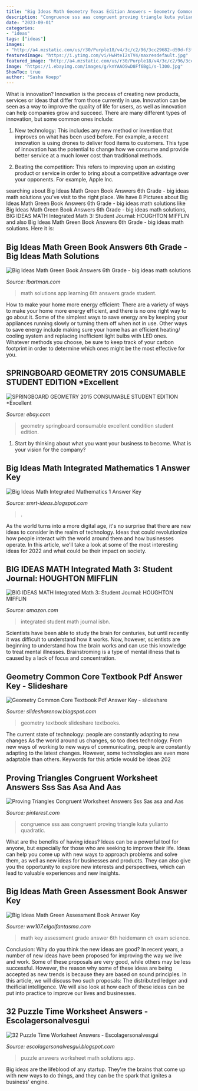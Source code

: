```yaml
---
title: "Big Ideas Math Geometry Texas Edition Answers ~ Geometry Common Core Textbook Pdf Answer Key"
description: "Congruence sss aas congruent proving triangle kuta yulianto quadratic"
date: "2023-09-01"
categories:
- "ideas"
tags: ["ideas"]
images:
- "http://a4.mzstatic.com/us/r30/Purple18/v4/3c/c2/96/3cc29682-d59d-f3fe-13d6-261e57d1efe1/screen696x696.jpeg"
featuredImage: "https://i.ytimg.com/vi/HwHteI2sTV4/maxresdefault.jpg"
featured_image: "http://a4.mzstatic.com/us/r30/Purple18/v4/3c/c2/96/3cc29682-d59d-f3fe-13d6-261e57d1efe1/screen696x696.jpeg"
image: "https://i.ebayimg.com/images/g/knYAAOSwD8Ff6Bg1/s-l300.jpg"
ShowToc: true
author: "Sasha Koepp"
---
```



What is innovation?
Innovation is the process of creating new products, services or ideas that differ from those currently in use. Innovation can be seen as a way to improve the quality of life for users, as well as innovation can help companies grow and succeed. There are many different types of innovation, but some common ones include:
1. New technology: This includes any new method or invention that improves on what has been used before. For example, a recent innovation is using drones to deliver food items to customers. This type of innovation has the potential to change how we consume and provide better service at a much lower cost than traditional methods.

2. Beating the competition: This refers to improving upon an existing product or service in order to bring about a competitive advantage over your opponents. For example, Apple Inc.

	

		
searching about Big Ideas Math Green Book Answers 6th Grade - big ideas math solutions you've visit to the right place. We have 8 Pictures about Big Ideas Math Green Book Answers 6th Grade - big ideas math solutions like Big Ideas Math Green Book Answers 6th Grade - big ideas math solutions, BIG IDEAS MATH Integrated Math 3: Student Journal: HOUGHTON MIFFLIN and also Big Ideas Math Green Book Answers 6th Grade - big ideas math solutions. Here it is:
		
    
## Big Ideas Math Green Book Answers 6th Grade - Big Ideas Math Solutions

<img loading=lazy src="http://a4.mzstatic.com/us/r30/Purple18/v4/3c/c2/96/3cc29682-d59d-f3fe-13d6-261e57d1efe1/screen696x696.jpeg" onerror="this.onerror=null;this.src='https://tse1.mm.bing.net/th?id=OIP.pI5onH-Mn59jhTb_mQKxDAAAAA&amp;pid=15.1';" alt="Big Ideas Math Green Book Answers 6th Grade - big ideas math solutions">

_Source: lbartman.com_

>math solutions app learning 6th answers grade student. 

	

How to make your home more energy efficient:
There are a variety of ways to make your home more energy efficient, and there is no one right way to go about it. Some of the simplest ways to save energy are by keeping your appliances running slowly or turning them off when not in use. Other ways to save energy include making sure your home has an efficient heating/ cooling system and replacing inefficient light bulbs with LED ones. Whatever methods you choose, be sure to keep track of your carbon footprint in order to determine which ones might be the most effective for you.

    
## SPRINGBOARD GEOMETRY 2015 CONSUMABLE STUDENT EDITION *Excellent

<img loading=lazy src="https://i.ebayimg.com/images/g/knYAAOSwD8Ff6Bg1/s-l300.jpg" onerror="this.onerror=null;this.src='https://tse4.mm.bing.net/th?id=OIP.-XmfQK7HYsqASqBxMyHWgAAAAA&amp;pid=15.1';" alt="SPRINGBOARD GEOMETRY 2015 CONSUMABLE STUDENT EDITION *Excellent">

_Source: ebay.com_

>geometry springboard consumable excellent condition student edition. 

	

1) Start by thinking about what you want your business to become. What is your vision for the company?

    
## Big Ideas Math Integrated Mathematics 1 Answer Key

<img loading=lazy src="https://imgv2-1-f.scribdassets.com/img/document/240309241/298x396/b43674b2cb/1578536429?v=1" onerror="this.onerror=null;this.src='https://tse1.mm.bing.net/th?id=OIP.X8uCZ8HwXKi8LOQfKyiOCAAAAA&amp;pid=15.1';" alt="Big Ideas Math Integrated Mathematics 1 Answer Key">

_Source: smrt-ideas.blogspot.com_

>. 

	

As the world turns into a more digital age, it's no surprise that there are new ideas to consider in the realm of technology. Ideas that could revolutionize how people interact with the world around them and how businesses operate. In this article, we'll take a look at some of the most interesting ideas for 2022 and what could be their impact on society.

    
## BIG IDEAS MATH Integrated Math 3: Student Journal: HOUGHTON MIFFLIN

<img loading=lazy src="https://images-na.ssl-images-amazon.com/images/I/314kXpY8GoL._BO1,204,203,200_QL40_.jpg" onerror="this.onerror=null;this.src='https://tse2.mm.bing.net/th?id=OIP.iwL24rv5ktuIZM_lmASYRwAAAA&amp;pid=15.1';" alt="BIG IDEAS MATH Integrated Math 3: Student Journal: HOUGHTON MIFFLIN">

_Source: amazon.com_

>integrated student math journal isbn. 

	

Scientists have been able to study the brain for centuries, but until recently it was difficult to understand how it works. Now, however, scientists are beginning to understand how the brain works and can use this knowledge to treat mental illnesses. Brainstroming is a type of mental illness that is caused by a lack of focus and concentration.

    
## Geometry Common Core Textbook Pdf Answer Key - Slideshare

<img loading=lazy src="https://i.ytimg.com/vi/HwHteI2sTV4/maxresdefault.jpg" onerror="this.onerror=null;this.src='https://tse4.mm.bing.net/th?id=OIP._r3fHRL3jRohDTz2gOPHIgHaEK&amp;pid=15.1';" alt="Geometry Common Core Textbook Pdf Answer Key - slideshare">

_Source: slidesharenow.blogspot.com_

>geometry textbook slideshare textbooks. 

	

The current state of technology: people are constantly adapting to new changes
As the world around us changes, so too does technology. From new ways of working to new ways of communicating, people are constantly adapting to the latest changes. However, some technologies are even more adaptable than others. Keywords for this article would be Ideas 202
    
## Proving Triangles Congruent Worksheet Answers Sss Sas Asa And Aas

<img loading=lazy src="https://i.pinimg.com/originals/da/84/aa/da84aafd8bd6099c8f5dff674a79c305.jpg" onerror="this.onerror=null;this.src='https://tse1.mm.bing.net/th?id=OIP.FTWRKxGUmCP_ZEu55DmmdgHaJk&amp;pid=15.1';" alt="Proving Triangles Congruent Worksheet Answers Sss Sas asa and Aas">

_Source: pinterest.com_

>congruence sss aas congruent proving triangle kuta yulianto quadratic. 

	

What are the benefits of having ideas?
Ideas can be a powerful tool for anyone, but especially for those who are seeking to improve their life. Ideas can help you come up with new ways to approach problems and solve them, as well as new ideas for businesses and products. They can also give you the opportunity to explore new interests and perspectives, which can lead to valuable experiences and new insights.

    
## Big Ideas Math Green Assessment Book Answer Key

<img loading=lazy src="https://4.bp.blogspot.com/-jL4HI-ecbfU/VpQPV_jXYbI/AAAAAAAAA8U/n0RoPMpYUvg/s1600/Ch3Key.jpg" onerror="this.onerror=null;this.src='https://tse4.mm.bing.net/th?id=OIP.9VpANJxKAuZwRMQaQCMwkwHaJ4&amp;pid=15.1';" alt="Big Ideas Math Green Assessment Book Answer Key">

_Source: ww107.elgolfantasma.com_

>math key assessment grade answer 6th heidemann ch exam science. 

	

Conclusion: Why do you think the new ideas are good?
In recent years, a number of new ideas have been proposed for improving the way we live and work. Some of these proposals are very good, while others may be less successful. However, the reason why some of these ideas are being accepted as new trends is because they are based on sound principles. In this article, we will discuss two such proposals: The distributed ledger and theificial intelligence. We will also look at how each of these ideas can be put into practice to improve our lives and businesses.

    
## 32 Puzzle Time Worksheet Answers - Escolagersonalvesgui

<img loading=lazy src="https://is3-ssl.mzstatic.com/image/thumb/Purple18/v4/72/7d/1c/727d1cf1-df3a-091a-a155-153ef1bf79af/pr_source.png/300x0w.png" onerror="this.onerror=null;this.src='https://tse2.mm.bing.net/th?id=OIP.mjQYKQ0BlCzyTavQJ8zWQgAAAA&amp;pid=15.1';" alt="32 Puzzle Time Worksheet Answers - Escolagersonalvesgui">

_Source: escolagersonalvesgui.blogspot.com_

>puzzle answers worksheet math solutions app. 

	

Big ideas are the lifeblood of any startup. They're the brains that come up with new ways to do things, and they can be the spark that ignites a business' engine.

